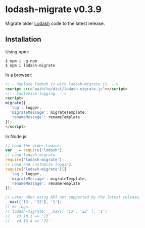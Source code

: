 # lodash-migrate v0.3.9

Migrate older [Lodash](https://lodash.com/) code to the latest release.

## Installation

Using npm:

```shell
$ npm i -g npm
$ npm i lodash-migrate
```

In a browser:
```html
<!-- Replace lodash.js with lodash-migrate.js. -->
<script src="path/to/dist/lodash-migrate.js"></script>
<!-- Customize logging. -->
<script>
migrate({
  'log': logger,
  'migrateMessage': migrateTemplate,
  'renameMessage': renameTemplate
});
</script>
```

In Node.js:
```js
// Load the older Lodash.
var _ = require('lodash');
// Load lodash-migrate.
require('lodash-migrate');
// Load and customize logging.
require('lodash-migrate')({
  'log': logger,
  'migrateMessage': migrateTemplate,
  'renameMessage': renameTemplate
});

// Later when using API not supported by the latest release.
_.max(['13', '22'], '1');
// => logs:
// lodash-migrate: _.max([ '13', '22' ], '1')
//   v3.10.1 => '13'
//   v4.16.4 => '22'
```
